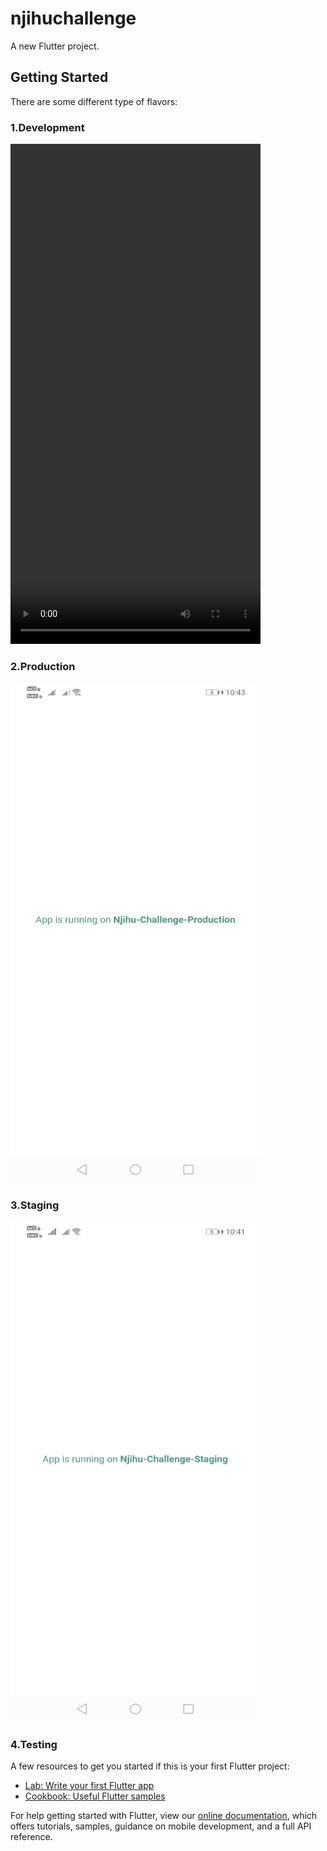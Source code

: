 # njihuchallenge

A new Flutter project.

## Getting Started

There are some different type of flavors:

### 1.Development

<video width="400" height="800" controls>
  <source src="https://user-images.githubusercontent.com/58855915/110329791-15182480-8043-11eb-8131-c5826c8272f6.mp4" type="video/mp4">
</video>

### 2.Production


<img src="https://github.com/viralkachhadiya/njihuchallange/blob/master/screenshots/Screenshot_20210306_224314_com.example.njihuchallenge.jpg" width="400" height="800">

### 3.Staging


<img src="https://github.com/viralkachhadiya/njihuchallange/blob/master/screenshots/Screenshot_20210306_224141_com.example.njihuchallenge.staging.jpg" width="400" height="800">

### 4.Testing


A few resources to get you started if this is your first Flutter project:

- [Lab: Write your first Flutter app](https://flutter.dev/docs/get-started/codelab)
- [Cookbook: Useful Flutter samples](https://flutter.dev/docs/cookbook)

For help getting started with Flutter, view our
[online documentation](https://flutter.dev/docs), which offers tutorials,
samples, guidance on mobile development, and a full API reference.
